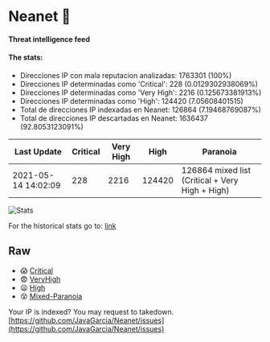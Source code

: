 # Neanet :hocho:
#### Threat intelligence feed
#### The stats:

- Direcciones IP con mala reputacion analizadas: 1763301 (100%)
- Direcciones IP determinadas como 'Critical':  228 (0.0129302938069%)
- Direcciones IP determinadas como 'Very High':  2216 (0.125673381913%)
- Direcciones IP determinadas como 'High':  124420 (7.05608401515)
- Total de direcciones IP indexadas en Neanet:  126864 (7.19468769087%)
- Total de direcciones IP descartadas en Neanet:  1636437 (92.8053123091%)

| Last Update | Critical | Very High | High | Paranoia |
| --- | --- | --- | --- | --- |
| 2021-05-14 14:02:09 | 228 | 2216 | 124420 | 126864 mixed list (Critical + Very High + High)|

![Stats](https://docs.google.com/spreadsheets/d/e/2PACX-1vSnaNMIXVabIpDJjufMlzH7poXnshF3mgd8Is1g9ytUEzVsP5my4Trn8f-xkoLLQ38xpL3HtmUexLo6/pubchart?oid=501124687&format=image)

For the historical stats go to: [link](/stats.csv)
## Raw
- :scream: [Critical](https://raw.githubusercontent.com/JavaGarcia/Neanet/master/blacklists/neanet_critical.txt)
- :fearful: [VeryHigh](https://raw.githubusercontent.com/JavaGarcia/Neanet/master/blacklists/neanet_veryHigh.txtt)
- :frowning: [High](https://raw.githubusercontent.com/JavaGarcia/Neanet/master/blacklists/neanet_high.txt)
- :dizzy_face: [Mixed-Paranoia](https://raw.githubusercontent.com/JavaGarcia/Neanet/master/blacklists/neanet_all.txt)


Your IP is indexed? You may request to takedown. [https://github.com/JavaGarcia/Neanet/issues](https://github.com/JavaGarcia/Neanet/issues)























































































































































































































































































































































































































































































































































































































































































































































































































































































































































































































































































































































































































































































































































































































































































































































































































































































































































































































































































































































































































































































































































































































































































































































































































































































































































































































































































































































































































































































































































































































































































































































































































































































































































































































































































































































































































































































































































































































































































































































































































































































































































































































































































































































































































































































































































































































































































































































































































































































































































































































































































































































































































































































































































































































































































































































































































































































































































































































































































































































































































































































































































































































































































































































































































































































































































